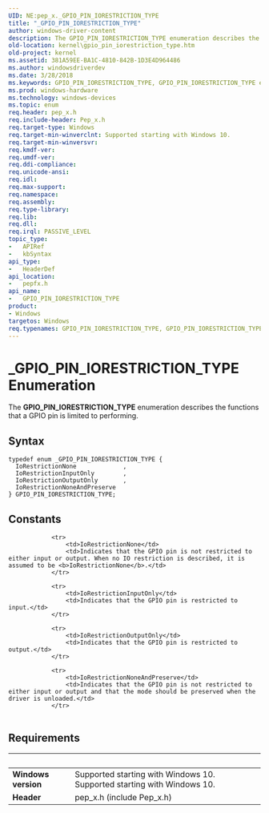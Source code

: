 ```yaml
---
UID: NE:pep_x._GPIO_PIN_IORESTRICTION_TYPE
title: "_GPIO_PIN_IORESTRICTION_TYPE"
author: windows-driver-content
description: The GPIO_PIN_IORESTRICTION_TYPE enumeration describes the functions that a GPIO pin is limited to performing.
old-location: kernel\gpio_pin_iorestriction_type.htm
old-project: kernel
ms.assetid: 381A59EE-BA1C-4810-842B-1D3E4D964486
ms.author: windowsdriverdev
ms.date: 3/28/2018
ms.keywords: GPIO_PIN_IORESTRICTION_TYPE, GPIO_PIN_IORESTRICTION_TYPE enumeration [Kernel-Mode Driver Architecture], IoRestrictionInputOnly, IoRestrictionNone, IoRestrictionNoneAndPreserve, IoRestrictionOutputOnly, _GPIO_PIN_IORESTRICTION_TYPE, kernel.gpio_pin_iorestriction_type, pepfx/GPIO_PIN_IORESTRICTION_TYPE, pepfx/IoRestrictionInputOnly, pepfx/IoRestrictionNone, pepfx/IoRestrictionNoneAndPreserve, pepfx/IoRestrictionOutputOnly
ms.prod: windows-hardware
ms.technology: windows-devices
ms.topic: enum
req.header: pep_x.h
req.include-header: Pep_x.h
req.target-type: Windows
req.target-min-winverclnt: Supported starting with Windows 10.
req.target-min-winversvr: 
req.kmdf-ver: 
req.umdf-ver: 
req.ddi-compliance: 
req.unicode-ansi: 
req.idl: 
req.max-support: 
req.namespace: 
req.assembly: 
req.type-library: 
req.lib: 
req.dll: 
req.irql: PASSIVE_LEVEL
topic_type:
-	APIRef
-	kbSyntax
api_type:
-	HeaderDef
api_location:
-	pepfx.h
api_name:
-	GPIO_PIN_IORESTRICTION_TYPE
product:
- Windows
targetos: Windows
req.typenames: GPIO_PIN_IORESTRICTION_TYPE, GPIO_PIN_IORESTRICTION_TYPE
---
```


# _GPIO_PIN_IORESTRICTION_TYPE Enumeration
The <b>GPIO_PIN_IORESTRICTION_TYPE</b> enumeration describes the functions that a GPIO pin is limited to performing.

## Syntax
```
typedef enum _GPIO_PIN_IORESTRICTION_TYPE {
  IoRestrictionNone             ,
  IoRestrictionInputOnly        ,
  IoRestrictionOutputOnly       ,
  IoRestrictionNoneAndPreserve
} GPIO_PIN_IORESTRICTION_TYPE;
```

## Constants

<table>
            
                <tr>
                    <td>IoRestrictionNone</td>
                    <td>Indicates that the GPIO pin is not restricted to either input or output. When no IO restriction is described, it is assumed to be <b>IoRestrictionNone</b>.</td>
                </tr>
            
                <tr>
                    <td>IoRestrictionInputOnly</td>
                    <td>Indicates that the GPIO pin is restricted to input.</td>
                </tr>
            
                <tr>
                    <td>IoRestrictionOutputOnly</td>
                    <td>Indicates that the GPIO pin is restricted to output.</td>
                </tr>
            
                <tr>
                    <td>IoRestrictionNoneAndPreserve</td>
                    <td>Indicates that the GPIO pin is not restricted to either input or output and that the mode should be preserved when the driver is unloaded.</td>
                </tr>
</table>


## Requirements
| &nbsp; | &nbsp; |
| ---- |:---- |
| **Windows version** | Supported starting with Windows 10. Supported starting with Windows 10. |
| **Header** | pep_x.h (include Pep_x.h) |